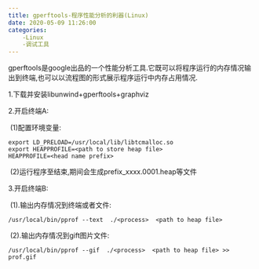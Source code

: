 ```yaml
---
title: gperftools-程序性能分析的利器(Linux)
date: 2020-05-09 11:26:00
categories:
	-Linux
	-调试工具
---
```


gperftools是google出品的一个性能分析工具.它既可以将程序运行的内存情况输出到终端,也可以以流程图的形式展示程序运行中内存占用情况. 

1.下载并安装libunwind+gperftools+graphviz

2.开启终端A:

​	(1)配置环境变量:

```
export LD_PRELOAD=/usr/local/lib/libtcmalloc.so
export HEAPPROFILE=<path to store heap file>
HEAPPROFILE=<head name prefix>
```


​	(2)运行程序至结束,期间会生成prefix_xxxx.0001.heap等文件

3.开启终端B:

​	(1).输出内存情况到终端或者文件:               

```
/usr/local/bin/pprof --text  ./<process>  <path to heap file>
```


​	(2).输出内存情况到gift图片文件:

```
/usr/local/bin/pprof --gif  ./<process>  <path to heap file> >> prof.gif
```